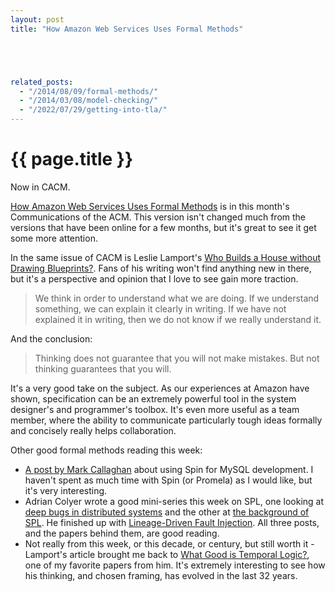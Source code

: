 ```yaml
---
layout: post
title: "How Amazon Web Services Uses Formal Methods"





related_posts:
  - "/2014/08/09/formal-methods/"
  - "/2014/03/08/model-checking/"
  - "/2022/07/29/getting-into-tla/"
---
```

{{ page.title }}
================

<p class="meta">Now in CACM.</p>

[How Amazon Web Services Uses Formal Methods](http://cacm.acm.org/magazines/2015/4/184701-how-amazon-web-services-uses-formal-methods/fulltext) is in this month's Communications of the ACM. This version isn't changed much from the versions that have been online for a few months, but it's great to see it get some more attention.

In the same issue of CACM is Leslie Lamport's [Who Builds a House without Drawing Blueprints?](http://cacm.acm.org/magazines/2015/4/184705-who-builds-a-house-without-drawing-blueprints/fulltext). Fans of his writing won't find anything new in there, but it's a perspective and opinion that I love to see gain more traction.

> We think in order to understand what we are doing. If we understand something, we can explain it clearly in writing. If we have not explained it in writing, then we do not know if we really understand it.

And the conclusion:

> Thinking does not guarantee that you will not make mistakes. But not thinking guarantees that you will.

It's a very good take on the subject. As our experiences at Amazon have shown, specification can be an extremely powerful tool in the system designer's and programmer's toolbox. It's even more useful as a team member, where the ability to communicate particularly tough ideas formally and concisely really helps collaboration.

Other good formal methods reading this week:

 - [A post by Mark Callaghan](http://smalldatum.blogspot.com/2015/03/formal-methods-in-real-world.html) about using Spin for MySQL development. I haven't spent as much time with Spin (or Promela) as I would like, but it's very interesting.
 - Adrian Colyer wrote a good mini-series this week on SPL, one looking at [deep bugs in distributed systems](http://blog.acolyer.org/2015/03/25/samc-semantic-aware-model-checking-for-fast-discovery-of-deep-bugs-in-cloud-systems/) and the other at [the background of SPL](http://blog.acolyer.org/2015/03/23/combining-static-model-checking-with-dynamic-enforcement-using-the-statecall-policy-language/). He finished up with [Lineage-Driven Fault Injection](http://blog.acolyer.org/2015/03/26/lineage-driven-fault-injection/). All three posts, and the papers behind them, are good reading.
 - Not really from this week, or this decade, or century, but still worth it - Lamport's article brought me back to [What Good is Temporal Logic?](http://research.microsoft.com/en-us/um/people/lamport/pubs/what-good.pdf), one of my favorite papers from him. It's extremely interesting to see how his thinking, and chosen framing, has evolved in the last 32 years.